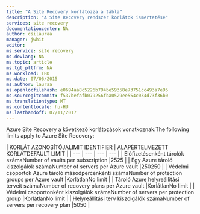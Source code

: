 ```yaml
---
title: "A Site Recovery korlátozza a tábla"
description: "A Site Recovery rendszer korlátok ismertetése"
services: site recovery
documentationcenter: NA
author: csilauraa
manager: jwhit
editor: 
ms.service: site recovery
ms.devlang: NA
ms.topic: article
ms.tgt_pltfrm: NA
ms.workload: TBD
ms.date: 07/06/2015
ms.author: lauraa
ms.openlocfilehash: e0694aa8c5226b794be59358e73751cc493a7e95
ms.sourcegitcommit: f537befafb079256fba0529ee554c034d73f36b0
ms.translationtype: MT
ms.contentlocale: hu-HU
ms.lasthandoff: 07/11/2017
---
```

<span data-ttu-id="20d52-103">Azure Site Recovery a következő korlátozások vonatkoznak:</span><span class="sxs-lookup"><span data-stu-id="20d52-103">The following limits apply to Azure Site Recovery:</span></span>

| <span data-ttu-id="20d52-104">KORLÁT AZONOSÍTÓJA</span><span class="sxs-lookup"><span data-stu-id="20d52-104">LIMIT IDENTIFIER</span></span> | <span data-ttu-id="20d52-105">ALAPÉRTELMEZETT KORLÁT</span><span class="sxs-lookup"><span data-stu-id="20d52-105">DEFAULT LIMIT</span></span> |
| --- | --- | --- | --- |
| <span data-ttu-id="20d52-106">Előfizetésenként tárolók száma</span><span class="sxs-lookup"><span data-stu-id="20d52-106">Number of vaults per subscription</span></span> |<span data-ttu-id="20d52-107">25</span><span class="sxs-lookup"><span data-stu-id="20d52-107">25</span></span> |
| <span data-ttu-id="20d52-108">Egy Azure tároló kiszolgálók száma</span><span class="sxs-lookup"><span data-stu-id="20d52-108">Number of servers per Azure vault</span></span> |<span data-ttu-id="20d52-109">250</span><span class="sxs-lookup"><span data-stu-id="20d52-109">250</span></span> |
| <span data-ttu-id="20d52-110">Védelmi csoportok Azure tároló másodpercenkénti száma</span><span class="sxs-lookup"><span data-stu-id="20d52-110">Number of protection groups per Azure vault</span></span> |<span data-ttu-id="20d52-111">Korlátlan</span><span class="sxs-lookup"><span data-stu-id="20d52-111">No limit</span></span> |
| <span data-ttu-id="20d52-112">Tároló Azure helyreállítási terveit száma</span><span class="sxs-lookup"><span data-stu-id="20d52-112">Number of recovery plans per Azure vault</span></span> |<span data-ttu-id="20d52-113">Korlátlan</span><span class="sxs-lookup"><span data-stu-id="20d52-113">No limit</span></span> |
| <span data-ttu-id="20d52-114">Védelmi csoportonként kiszolgálók száma</span><span class="sxs-lookup"><span data-stu-id="20d52-114">Number of servers per protection group</span></span> |<span data-ttu-id="20d52-115">Korlátlan</span><span class="sxs-lookup"><span data-stu-id="20d52-115">No limit</span></span> |
| <span data-ttu-id="20d52-116">Helyreállítási terv kiszolgálók száma</span><span class="sxs-lookup"><span data-stu-id="20d52-116">Number of servers per recovery plan</span></span> |<span data-ttu-id="20d52-117">50</span><span class="sxs-lookup"><span data-stu-id="20d52-117">50</span></span> |


